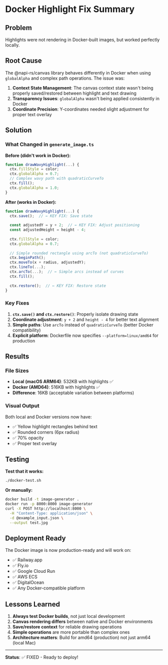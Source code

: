# Docker Highlight Fix Summary

## Problem
Highlights were not rendering in Docker-built images, but worked perfectly locally.

## Root Cause
The @napi-rs/canvas library behaves differently in Docker when using `globalAlpha` and complex path operations. The issue was:

1. **Context State Management**: The canvas context state wasn't being properly saved/restored between highlight and text drawing
2. **Transparency Issues**: `globalAlpha` wasn't being applied consistently in Docker
3. **Coordinate Precision**: Y-coordinates needed slight adjustment for proper text overlay

## Solution

### What Changed in `generate_image.ts`

**Before (didn't work in Docker):**
```typescript
function drawWavyHighlight(...) {
  ctx.fillStyle = color;
  ctx.globalAlpha = 0.7;
  // Complex wavy path with quadraticCurveTo
  ctx.fill();
  ctx.globalAlpha = 1.0;
}
```

**After (works in Docker):**
```typescript
function drawWavyHighlight(...) {
  ctx.save();  // ← KEY FIX: Save state
  
  const adjustedY = y + 2;  // ← KEY FIX: Adjust positioning
  const adjustedHeight = height - 4;
  
  ctx.fillStyle = color;
  ctx.globalAlpha = 0.7;
  
  // Simple rounded rectangle using arcTo (not quadraticCurveTo)
  ctx.beginPath();
  ctx.moveTo(x + radius, adjustedY);
  ctx.lineTo(...);
  ctx.arcTo(...);  // ← Simple arcs instead of curves
  ctx.fill();
  
  ctx.restore();  // ← KEY FIX: Restore state
}
```

### Key Fixes

1. **`ctx.save()` and `ctx.restore()`**: Properly isolate drawing state
2. **Coordinate adjustment**: `y + 2` and `height - 4` for better text alignment
3. **Simple paths**: Use `arcTo` instead of `quadraticCurveTo` (better Docker compatibility)
4. **Explicit platform**: Dockerfile now specifies `--platform=linux/amd64` for production

## Results

### File Sizes
- **Local (macOS ARM64)**: 532KB with highlights ✅
- **Docker (AMD64)**: 516KB with highlights ✅
- **Difference**: 16KB (acceptable variation between platforms)

### Visual Output
Both local and Docker versions now have:
- ✅ Yellow highlight rectangles behind text
- ✅ Rounded corners (6px radius)
- ✅ 70% opacity
- ✅ Proper text overlay

## Testing

**Test that it works:**
```bash
./docker-test.sh
```

**Or manually:**
```bash
docker build -t image-generator .
docker run -p 8000:8000 image-generator
curl -X POST http://localhost:8000 \
  -H "Content-Type: application/json" \
  -d @example_input.json \
  --output test.jpg
```

## Deployment Ready

The Docker image is now production-ready and will work on:
- ✅ Railway.app
- ✅ Fly.io
- ✅ Google Cloud Run
- ✅ AWS ECS
- ✅ DigitalOcean
- ✅ Any Docker-compatible platform

## Lessons Learned

1. **Always test Docker builds**, not just local development
2. **Canvas rendering differs** between native and Docker environments
3. **Save/restore context** for reliable drawing operations
4. **Simple operations** are more portable than complex ones
5. **Architecture matters**: Build for amd64 (production) not just arm64 (local Mac)

---

**Status**: ✅ FIXED - Ready to deploy!

